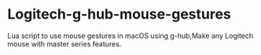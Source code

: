 # Logitech-g-hub-mouse-gestures
Lua script to use mouse gestures in macOS using g-hub,Make any Logitech mouse with master series features.
